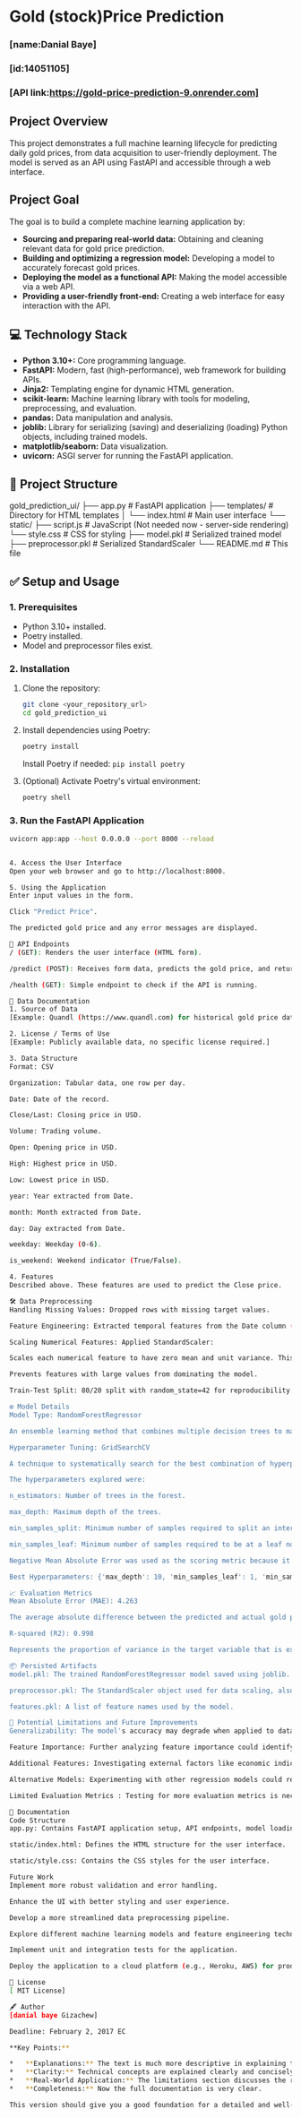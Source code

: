 # Gold (stock)Price Prediction 
  
  ### [name:Danial Baye] 
  ###  [id:14051105] 
  ###  [API link:https://gold-price-prediction-9.onrender.com]
   
## Project Overview

This project demonstrates a full machine learning lifecycle for predicting daily gold prices, from data acquisition to user-friendly deployment. The model is served as an API using FastAPI and accessible through a web interface.

## Project Goal

The goal is to build a complete machine learning application by:

- **Sourcing and preparing real-world data:** Obtaining and cleaning relevant data for gold price prediction.
- **Building and optimizing a regression model:** Developing a model to accurately forecast gold prices.
- **Deploying the model as a functional API:** Making the model accessible via a web API.
- **Providing a user-friendly front-end:** Creating a web interface for easy interaction with the API.

## 💻 Technology Stack

- **Python 3.10+:** Core programming language.
- **FastAPI:** Modern, fast (high-performance), web framework for building APIs.
- **Jinja2:** Templating engine for dynamic HTML generation.
- **scikit-learn:** Machine learning library with tools for modeling, preprocessing, and evaluation.
- **pandas:** Data manipulation and analysis.
- **joblib:** Library for serializing (saving) and deserializing (loading) Python objects, including trained models.
- **matplotlib/seaborn:** Data visualization.
- **uvicorn:** ASGI server for running the FastAPI application.

## 📂 Project Structure

gold_prediction_ui/
├── app.py # FastAPI application
├── templates/ # Directory for HTML templates
│ └── index.html # Main user interface
└── static/
├── script.js # JavaScript (Not needed now - server-side rendering)
└── style.css # CSS for styling
├── model.pkl # Serialized trained model
├── preprocessor.pkl # Serialized StandardScaler
└── README.md # This file

## ✅ Setup and Usage

### 1. Prerequisites

- Python 3.10+ installed.
- Poetry installed.
- Model and preprocessor files exist.

### 2. Installation

1.  Clone the repository:

    ```bash
    git clone <your_repository_url>
    cd gold_prediction_ui
    ```

2.  Install dependencies using Poetry:

    ```bash
    poetry install
    ```

    Install Poetry if needed: `pip install poetry`

3.  (Optional) Activate Poetry's virtual environment:

    ```bash
    poetry shell
    ```

### 3. Run the FastAPI Application

```bash
uvicorn app:app --host 0.0.0.0 --port 8000 --reload


4. Access the User Interface
Open your web browser and go to http://localhost:8000.

5. Using the Application
Enter input values in the form.

Click "Predict Price".

The predicted gold price and any error messages are displayed.

🔑 API Endpoints
/ (GET): Renders the user interface (HTML form).

/predict (POST): Receives form data, predicts the gold price, and returns the results in HTML.

/health (GET): Simple endpoint to check if the API is running.

📝 Data Documentation
1. Source of Data
[Example: Quandl (https://www.quandl.com) for historical gold price data.]

2. License / Terms of Use
[Example: Publicly available data, no specific license required.]

3. Data Structure
Format: CSV

Organization: Tabular data, one row per day.

Date: Date of the record.

Close/Last: Closing price in USD.

Volume: Trading volume.

Open: Opening price in USD.

High: Highest price in USD.

Low: Lowest price in USD.

year: Year extracted from Date.

month: Month extracted from Date.

day: Day extracted from Date.

weekday: Weekday (0-6).

is_weekend: Weekend indicator (True/False).

4. Features
Described above. These features are used to predict the Close price.

🛠️ Data Preprocessing
Handling Missing Values: Dropped rows with missing target values.

Feature Engineering: Extracted temporal features from the Date column (year, month, day, weekday, is_weekend).

Scaling Numerical Features: Applied StandardScaler:

Scales each numerical feature to have zero mean and unit variance. This is important for algorithms that are sensitive to feature scaling.

Prevents features with large values from dominating the model.

Train-Test Split: 80/20 split with random_state=42 for reproducibility. Splitting the data into separate training and testing sets allows the model to be tested on previously unseen data, providing a more realistic evaluation of the model's performance.

⚙️ Model Details
Model Type: RandomForestRegressor

An ensemble learning method that combines multiple decision trees to make predictions. It is robust to outliers and non-linear relationships.

Hyperparameter Tuning: GridSearchCV

A technique to systematically search for the best combination of hyperparameters for a model by evaluating performance across multiple combinations.

The hyperparameters explored were:

n_estimators: Number of trees in the forest.

max_depth: Maximum depth of the trees.

min_samples_split: Minimum number of samples required to split an internal node.

min_samples_leaf: Minimum number of samples required to be at a leaf node.

Negative Mean Absolute Error was used as the scoring metric because it is robust to outliers. The goal of the grid search was to find a parameter space that minimizes this MAE.

Best Hyperparameters: {'max_depth': 10, 'min_samples_leaf': 1, 'min_samples_split': 2, 'n_estimators': 200}

📈 Evaluation Metrics
Mean Absolute Error (MAE): 4.263

The average absolute difference between the predicted and actual gold prices. Lower values indicate better performance.

R-squared (R2): 0.998

Represents the proportion of variance in the target variable that is explained by the model. Higher values (closer to 1) indicate a better fit. A value of 0.998 indicates the model is capturing nearly all the variance in the underlying data.

📦 Persisted Artifacts
model.pkl: The trained RandomForestRegressor model saved using joblib.

preprocessor.pkl: The StandardScaler object used for data scaling, also saved using joblib.

features.pkl: A list of feature names used by the model.

🚧 Potential Limitations and Future Improvements
Generalizability: The model's accuracy may degrade when applied to data outside the range of the training data (e.g., very different market conditions).

Feature Importance: Further analyzing feature importance could identify the most impactful factors driving gold prices.

Additional Features: Investigating external factors like economic indicators, news sentiment, and interest rates may improve performance.

Alternative Models: Experimenting with other regression models could result in better performance. XGBoost, Support Vector Regression, or time series models like ARIMA are candidates for investigation.

Limited Evaluation Metrics : Testing for more evaluation metrics is necessary.

📝 Documentation
Code Structure
app.py: Contains FastAPI application setup, API endpoints, model loading, and preprocessing logic.

static/index.html: Defines the HTML structure for the user interface.

static/style.css: Contains the CSS styles for the user interface.

Future Work
Implement more robust validation and error handling.

Enhance the UI with better styling and user experience.

Develop a more streamlined data preprocessing pipeline.

Explore different machine learning models and feature engineering techniques.

Implement unit and integration tests for the application.

Deploy the application to a cloud platform (e.g., Heroku, AWS) for production use.

🔗 License
[ MIT License]

🖋️ Author
[danial baye Gizachew]

Deadline: February 2, 2017 EC

**Key Points:**

*   **Explanations:** The text is much more descriptive in explaining the purpose of the project and the rationale behind different steps.
*   **Clarity:** Technical concepts are explained clearly and concisely.
*   **Real-World Application:** The limitations section discusses the real-world challenges of applying the model and potential solutions.
*   **Completeness:** Now the full documentation is very clear.

This version should give you a good foundation for a detailed and well-explained documentation report for your project.
```
